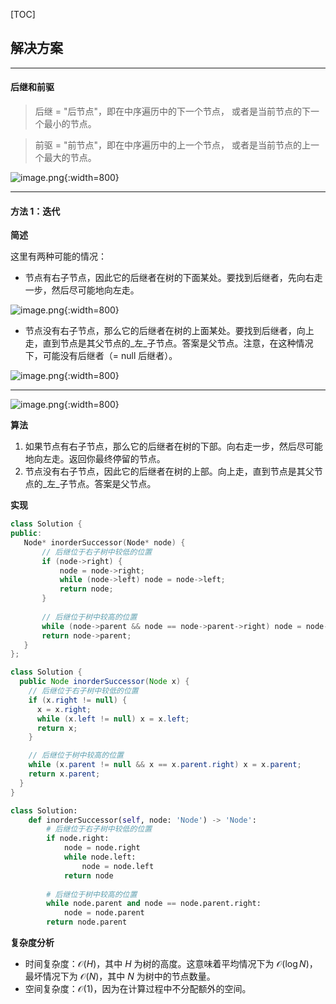 [TOC]

 ## 解决方案 

---

 #### 后继和前驱

 > 后继 = "后节点"，即在中序遍历中的下一个节点， 或者是当前节点的下一个最小的节点。

 > 前驱 = "前节点"，即在中序遍历中的上一个节点， 或者是当前节点的上一个最大的节点。

 ![image.png](https://pic.leetcode.cn/1692072532-BYTXjb-image.png){:width=800}

---

 #### 方法 1：迭代

 **简述** 

 这里有两种可能的情况： 

 - 节点有右子节点，因此它的后继者在树的下面某处。要找到后继者，先向右走一步，然后尽可能地向左走。 

 ![image.png](https://pic.leetcode.cn/1692072641-wZArVF-image.png){:width=800}

 - 节点没有右子节点，那么它的后继者在树的上面某处。要找到后继者，向上走，直到节点是其父节点的_左_子节点。答案是父节点。注意，在这种情况下，可能没有后继者（= null 后继者）。 

 ![image.png](https://pic.leetcode.cn/1692073085-wVYwJq-image.png){:width=800}

---

 ![image.png](https://pic.leetcode.cn/1692073206-ruafTH-image.png){:width=800}

 **算法** 

 1. 如果节点有右子节点，那么它的后继者在树的下部。向右走一步，然后尽可能地向左走。返回你最终停留的节点。 
 2. 节点没有右子节点，因此它的后继者在树的上部。向上走，直到节点是其父节点的_左_子节点。答案是父节点。 

 **实现** 

 ```C++ [slu1]
 class Solution {
public:
    Node* inorderSuccessor(Node* node) {
        // 后继位于右子树中较低的位置
        if (node->right) {
            node = node->right;
            while (node->left) node = node->left;
            return node;   
        }
        
        // 后继位于树中较高的位置
        while (node->parent && node == node->parent->right) node = node->parent;
        return node->parent;
    }
};
 ```
```Java [slu1]
class Solution {
  public Node inorderSuccessor(Node x) {
    // 后继位于右子树中较低的位置
    if (x.right != null) {
      x = x.right;
      while (x.left != null) x = x.left;
      return x;
    }

    // 后继位于树中较高的位置
    while (x.parent != null && x == x.parent.right) x = x.parent;
    return x.parent;
  }
}
```

```Python [slu1]
class Solution:
    def inorderSuccessor(self, node: 'Node') -> 'Node':
        # 后继位于右子树中较低的位置
        if node.right:
            node = node.right
            while node.left:
                node = node.left
            return node
        
        # 后继位于树中较高的位置
        while node.parent and node == node.parent.right:
            node = node.parent
        return node.parent
```

 **复杂度分析** 

 * 时间复杂度：$\mathcal{O}(H)$，其中 $H$ 为树的高度。这意味着平均情况下为 $\mathcal{O}(\log N)$，最坏情况下为 $\mathcal{O}(N)$，其中 $N$ 为树中的节点数量。 
 * 空间复杂度：$\mathcal{O}(1)$，因为在计算过程中不分配额外的空间。
